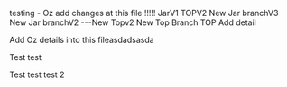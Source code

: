 testing - Oz add changes at this file !!!!! JarV1 TOPV2
New Jar branchV3
New Jar branchV2 ---New Topv2
New Top Branch
TOP Add detail

Add Oz details into this fileasdadsasda








Test test

Test test test 2